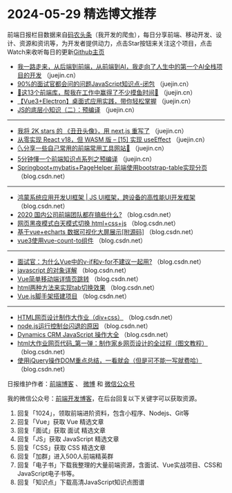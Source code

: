 # 2024-05-29 精选博文推荐

前端日报栏目数据来自[码农头条](http://toutiao.qdkfweb.cn/)（我开发的爬虫），每日分享前端、移动开发、设计、资源和资讯等，为开发者提供动力，点击Star按钮来关注这个项目，点击Watch来收听每日的更新[Github主页](https://github.com/kujian/frontendDaily)
* [我一路走来，从后端到前端，从前端到AI，我走向了人生中的第一个AI全栈项目的开发](https://juejin.cn/post/7373489827244441636) （juejin.cn）
* [90%的面试官都会问的问题JavaScript知识点-闭包](https://juejin.cn/post/7373488886460366900) （juejin.cn）
* [🚀这13个前端库，帮我在工作中赢得了不少摸鱼时间🚀](https://juejin.cn/post/7373136303180136459) （juejin.cn）
* [【Vue3+Electron】桌面式应用实践，带你轻松掌握](https://juejin.cn/post/7372842988684181543) （juejin.cn）
* [JS的底层小知识（二）：预编译](https://juejin.cn/post/7373136303179431947) （juejin.cn）

***
* [我将 2K stars 的 《丑丑头像》，用 next.js 重写了](https://juejin.cn/post/7372946993696374803) （juejin.cn）
* [从零实现 React v18，但 WASM 版 &#8211; [15] 实现 useEffect](https://juejin.cn/post/7372364678411354151) （juejin.cn）
* [🌜分享一些自己常用的前端常用工具网站🌛](https://juejin.cn/post/7372842988684492839) （juejin.cn）
* [5分钟懂一个前端知识点系列之预编译](https://juejin.cn/post/7372757076937474083) （juejin.cn）
* [Springboot+mybatis+PageHelper 前端使用bootstrap-table实现分页](https://blog.csdn.net/dogHuaMing/article/details/111571612) （blog.csdn.net）

***
* [鸿蒙系统应用开发UI框架 | JS UI框架，跨设备的高性能UI开发框架](https://blog.csdn.net/harmonycommunity/article/details/111180912) （blog.csdn.net）
* [2020 国内公司前端团队都在搞些什么?](https://blog.csdn.net/KlausLily/article/details/111467987) （blog.csdn.net）
* [网页黑夜模式白天模式切换 html+css+js](https://blog.csdn.net/luo1831251387/article/details/111466260) （blog.csdn.net）
* [基于vue+echarts 数据可视化大屏展示[附源码]](https://blog.csdn.net/qq_36710522/article/details/102914322) （blog.csdn.net）
* [vue3使用vue-count-to组件](https://blog.csdn.net/qq_38330707/article/details/111514478) （blog.csdn.net）

***
* [面试官：为什么Vue中的v-if和v-for不建议一起用?](https://blog.csdn.net/weixin_44475093/article/details/110607035) （blog.csdn.net）
* [javascript 的对象详解](https://blog.csdn.net/qq_46462137/article/details/111497226) （blog.csdn.net）
* [Vue简单移动端详情页跳转](https://blog.csdn.net/weixin_53212937/article/details/111571339) （blog.csdn.net）
* [html两种方法来实现tab切换效果](https://blog.csdn.net/w1666793979/article/details/111500722) （blog.csdn.net）
* [Vue.js脚手架搭建项目](https://blog.csdn.net/qq_52596258/article/details/111587595) （blog.csdn.net）

***
* [HTML网页设计制作大作业（div+css）](https://blog.csdn.net/IT_A_bin/article/details/110133457) （blog.csdn.net）
* [node.js运行控制台闪退的原因](https://blog.csdn.net/weixin_45932157/article/details/111385985) （blog.csdn.net）
* [Dynamics CRM JavaScript 操作大全](https://blog.csdn.net/loginnamess/article/details/111515674) （blog.csdn.net）
* [html大作业网页代码_第一弹：制作家乡网页设计的全过程（图文教程）](https://blog.csdn.net/weixin_39676242/article/details/111250355) （blog.csdn.net）
* [使用jQuery操作DOM重点总结，一看就会（但是可不能一写就费哈）](https://blog.csdn.net/m0_51095089/article/details/111596872) （blog.csdn.net）

日报维护作者：[前端博客](https://qdkfweb.cn/) 、 [微博](http://weibo.com/kujian) 和 [微信公众号](https://open.weixin.qq.com/qr/code?username=caibaojian_com)

我的微信公众号：[前端开发博客](https://open.weixin.qq.com/qr/code?username=caibaojian_com)，在后台回复以下关键字可以获取资源。

1. 回复「1024」，领取前端进阶资料，包含小程序、Nodejs、Git等
2. 回复「Vue」获取 Vue 精选文章
3. 回复「面试」获取 面试 精选文章
4. 回复「JS」获取 JavaScript 精选文章
5. 回复「CSS」获取 CSS 精选文章
6. 回复「加群」进入500人前端精英群
7. 回复「电子书」下载我整理的大量前端资源，含面试、Vue实战项目、CSS和JavaScript电子书等。
8. 回复「知识点」下载高清JavaScript知识点图谱